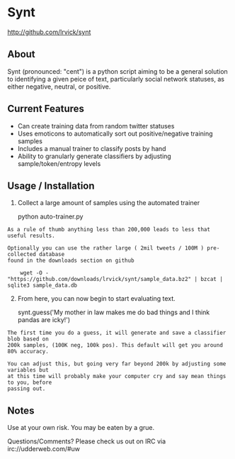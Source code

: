 # Synt #
  
  <http://github.com/lrvick/synt>

## About ##

  Synt (pronounced: "cent") is a python script aiming to be a general
  solution to identifying a given peice of text, particularly social 
  network statuses, as either negative, neutral, or positive.

## Current Features ##
 
  * Can create training data from random twitter statuses
  * Uses emoticons to automatically sort out positive/negative training samples
  * Includes a manual trainer to classify posts by hand
  * Ability to granularly generate classifiers by adjusting sample/token/entropy levels

## Usage / Installation ##

  1. Collect a large amount of samples using the automated trainer
    
        python auto-trainer.py

    As a rule of thumb anything less than 200,000 leads to less that useful results.

    Optionally you can use the rather large ( 2mil tweets / 100M ) pre-collected database 
    found in the downloads section on github

        wget -O - "https://github.com/downloads/lrvick/synt/sample_data.bz2" | bzcat | sqlite3 sample_data.db
        

  2. From here, you can now begin to start evaluating text.

        synt.guess('My mother in law makes me do bad things and I think pandas are icky!')

    The first time you do a guess, it will generate and save a classifier blob based on
    200k samples, (100K neg, 100k pos). This default will get you around 80% accuracy.

    You can adjust this, but going very far beyond 200k by adjusting some variables but 
    at this time will probably make your computer cry and say mean things to you, before 
    passing out.
  
## Notes ##
    
  Use at your own risk. You may be eaten by a grue.

  Questions/Comments? Please check us out on IRC via irc://udderweb.com/#uw
